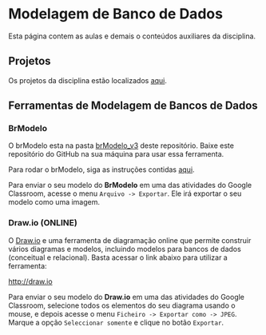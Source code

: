 # Modelagem de Banco de Dados

Esta página contem as aulas e demais o conteúdos auxiliares da disciplina.

## Projetos

Os projetos da disciplina estão localizados [aqui](https://github.com/andre-romano/tutorial_php/tree/master/projetos).

## Ferramentas de Modelagem de Bancos de Dados

### BrModelo

O brModelo esta na pasta [brModelo_v3](./brModelo_v3/) deste repositório. Baixe este repositório do GitHub na sua máquina para usar essa ferramenta.

Para rodar o brModelo, siga as instruções contidas [aqui](./brModelo_v3/).

Para enviar o seu modelo do **BrModelo** em uma das atividades do Google Classroom, acesse o menu `Arquivo -> Exportar`. Ele irá exportar o seu modelo como uma imagem.

### Draw.io (ONLINE)

O [Draw.io](http://draw.io) e uma ferramenta de diagramação online que permite construir vários diagramas e modelos, incluindo modelos para bancos de dados (conceitual e relacional). Basta acessar o link abaixo para utilizar a ferramenta:

http://draw.io

Para enviar o seu modelo do **Draw.io** em uma das atividades do Google Classroom, selecione todos os elementos do seu diagrama usando o mouse, e depois acesse o menu `Ficheiro -> Exportar como -> JPEG`. Marque a opção `Seleccionar somente` e clique no botão `Exportar`.

